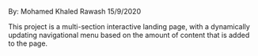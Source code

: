 By: Mohamed Khaled Rawash
15/9/2020

This project is a multi-section interactive landing page, with a dynamically updating navigational menu based on the amount of content that is added to the page.
